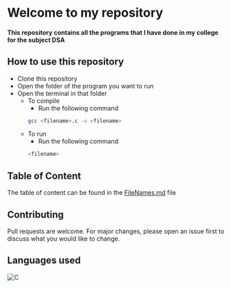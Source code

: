 # Welcome to my repository

#### This repository contains all the programs that I have done in my college for the subject DSA

## How to use this repository
- Clone this repository
- Open the folder of the program you want to run
- Open the terminal in that folder
	- To compile
		- Run the following command
		```bash
		gcc <filename>.c -o <filename>
		```
	- To run
		- Run the following command
		```bash
		<filename>
		```
## Table of Content
The table of content can be found in the [FileNames.md](./FileNames.md) file

## Contributing
Pull requests are welcome. For major changes, please open an issue first to discuss what you would like to change.

## Languages used
![C](https://img.shields.io/badge/-C-000?style=flat&logo=C)